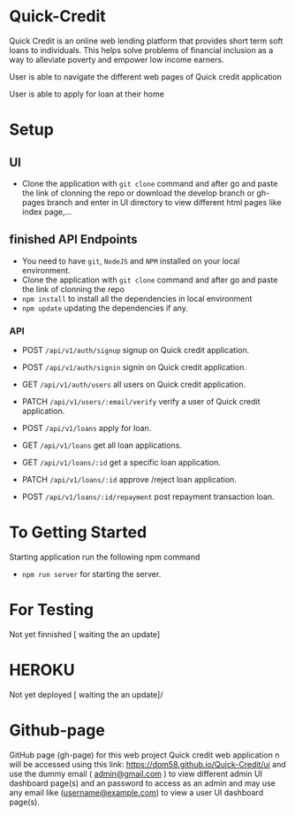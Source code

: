 # Quick-Credit
Quick Credit is an online web lending platform that provides short term soft loans to individuals. This helps solve problems of financial inclusion as a way to alleviate poverty and empower low income earners.

<p> User is able to navigate the different web pages of Quick credit application </p>
<p> User is able to apply for loan at their home </p>

# Setup
## UI
* Clone the application with `git clone` command and after go and paste the link of clonning the repo or download the develop branch or gh-pages branch and enter in UI directory to view different html pages like index page,...

## finished API Endpoints
- You need to have `git`, `NodeJS` and `NPM` installed on your local environment.
- Clone the application with `git clone` command and after go and paste the link of clonning the repo
- `npm install` to install all the dependencies in local environment
- `npm update` updating the dependencies if any.
### API
* POST `/api/v1/auth/signup` signup on Quick credit application.
* POST `/api/v1/auth/signin` signin on Quick credit application.
* GET `/api/v1/auth/users` all users on Quick credit application.
* PATCH `/api/v1/users/:email/verify` verify a user of Quick credit application.

* POST `/api/v1/loans` apply for loan.
* GET `/api/v1/loans` get all loan applications.
* GET `/api/v1/loans/:id` get a specific loan application.
* PATCH `/api/v1/loans/:id` approve /reject loan application.
* POST `/api/v1/loans/:id/repayment` post repayment transaction loan.

# To Getting Started
Starting application run the following npm command
* `npm run server` for starting the server.
# For Testing
Not yet finnished [ waiting the an update]

# HEROKU 
Not yet deployed [ waiting the an update]/

# Github-page
GitHub page (gh-page) for this web project Quick credit web application n will be accessed using this link: https://dom58.github.io/Quick-Credit/ui
and use the dummy  email ( admin@gmail.com ) to view different admin UI dashboard page(s) and an password to access as an admin and may use any email like (username@example.com) to view a user UI dashboard page(s).

